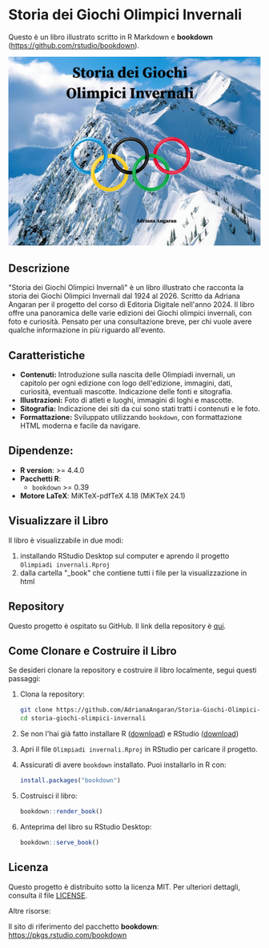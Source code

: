 # Storia dei Giochi Olimpici Invernali

Questo è un libro illustrato scritto in R Markdown e **bookdown** (https://github.com/rstudio/bookdown). 

![Copertina del libro](images/cover.jpg)

## Descrizione

"Storia dei Giochi Olimpici Invernali" è un libro illustrato che racconta la storia dei Giochi Olimpici Invernali dal 1924 al 2026. Scritto da Adriana Angaran per il progetto del corso di Editoria Digitale nell'anno 2024.
Il libro offre una panoramica delle varie edizioni dei Giochi olimpici invernali, con foto e curiosità.
Pensato per una consultazione breve, per chi vuole avere qualche informazione in più riguardo all'evento.

## Caratteristiche

- **Contenuti:** Introduzione sulla nascita delle Olimpiadi invernali, un capitolo per ogni edizione con logo dell'edizione, immagini, dati, curiosità, eventuali mascotte. Indicazione delle fonti e sitografia.
- **Illustrazioni:** Foto di atleti e luoghi, immagini di loghi e mascotte.
- **Sitografia:** Indicazione dei siti da cui sono stati tratti i contenuti e le foto.
- **Formattazione:** Sviluppato utilizzando `bookdown`, con formattazione HTML moderna e facile da navigare.

## Dipendenze:

- **R version**: >= 4.4.0
- **Pacchetti R**:
  - `bookdown` >= 0.39
- **Motore LaTeX**: MiKTeX-pdfTeX 4.18 (MiKTeX 24.1)

## Visualizzare il Libro

Il libro è visualizzabile in due modi:

1. installando RStudio Desktop sul computer e aprendo il progetto `Olimpiadi invernali.Rproj`
2. dalla cartella "_book" che contiene tutti i file per la visualizzazione in html

## Repository

Questo progetto è ospitato su GitHub. Il link della repository è [qui](https://github.com/AdrianaAngaran/Storia-Giochi-Olimpici-Invernali.git).

## Come Clonare e Costruire il Libro

Se desideri clonare la repository e costruire il libro localmente, segui questi passaggi:

1. Clona la repository:
    ```bash
    git clone https://github.com/AdrianaAngaran/Storia-Giochi-Olimpici-Invernali.git
    cd storia-giochi-olimpici-invernali
    ```

2. Se non l'hai già fatto installare R ([download](https://www.r-project.org/)) e RStudio ([download](https://posit.co/download/rstudio-desktop/)) 

3. Apri il file `Olimpiadi invernali.Rproj` in RStudio per caricare il progetto.

4. Assicurati di avere `bookdown` installato. Puoi installarlo in R con:
    ```R
    install.packages("bookdown")
    ```

5. Costruisci il libro:
    ```R
    bookdown::render_book()
    ```
6. Anteprima del libro su RStudio Desktop:
    ```R
    bookdown::serve_book()
    ```


## Licenza

Questo progetto è distribuito sotto la licenza MIT. Per ulteriori dettagli, consulta il file [LICENSE](LICENSE).


Altre risorse:

Il sito di riferimento del pacchetto **bookdown**: https://pkgs.rstudio.com/bookdown

